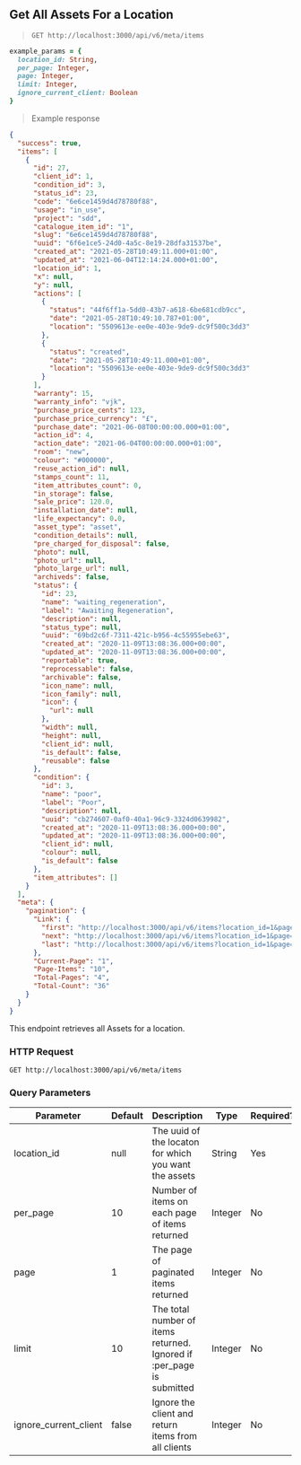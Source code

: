 ## Get All Assets For a Location

> `GET http://localhost:3000/api/v6/meta/items`

```ruby
example_params = {
  location_id: String,
  per_page: Integer,
  page: Integer,
  limit: Integer,
  ignore_current_client: Boolean
}
```

> Example response

```json
{
  "success": true,
  "items": [
    {
      "id": 27,
      "client_id": 1,
      "condition_id": 3,
      "status_id": 23,
      "code": "6e6ce1459d4d78780f88",
      "usage": "in_use",
      "project": "sdd",
      "catalogue_item_id": "1",
      "slug": "6e6ce1459d4d78780f88",
      "uuid": "6f6e1ce5-24d0-4a5c-8e19-28dfa31537be",
      "created_at": "2021-05-28T10:49:11.000+01:00",
      "updated_at": "2021-06-04T12:14:24.000+01:00",
      "location_id": 1,
      "x": null,
      "y": null,
      "actions": [
        {
          "status": "44f6ff1a-5dd0-43b7-a618-6be681cdb9cc",
          "date": "2021-05-28T10:49:10.787+01:00",
          "location": "5509613e-ee0e-403e-9de9-dc9f500c3dd3"
        },
        {
          "status": "created",
          "date": "2021-05-28T10:49:11.000+01:00",
          "location": "5509613e-ee0e-403e-9de9-dc9f500c3dd3"
        }
      ],
      "warranty": 15,
      "warranty_info": "vjk",
      "purchase_price_cents": 123,
      "purchase_price_currency": "£",
      "purchase_date": "2021-06-08T00:00:00.000+01:00",
      "action_id": 4,
      "action_date": "2021-06-04T00:00:00.000+01:00",
      "room": "new",
      "colour": "#000000",
      "reuse_action_id": null,
      "stamps_count": 11,
      "item_attributes_count": 0,
      "in_storage": false,
      "sale_price": 120.0,
      "installation_date": null,
      "life_expectancy": 0.0,
      "asset_type": "asset",
      "condition_details": null,
      "pre_charged_for_disposal": false,
      "photo": null,
      "photo_url": null,
      "photo_large_url": null,
      "archiveds": false,
      "status": {
        "id": 23,
        "name": "waiting_regeneration",
        "label": "Awaiting Regeneration",
        "description": null,
        "status_type": null,
        "uuid": "69bd2c6f-7311-421c-b956-4c55955ebe63",
        "created_at": "2020-11-09T13:08:36.000+00:00",
        "updated_at": "2020-11-09T13:08:36.000+00:00",
        "reportable": true,
        "reprocessable": false,
        "archivable": false,
        "icon_name": null,
        "icon_family": null,
        "icon": {
          "url": null
        },
        "width": null,
        "height": null,
        "client_id": null,
        "is_default": false,
        "reusable": false
      },
      "condition": {
        "id": 3,
        "name": "poor",
        "label": "Poor",
        "description": null,
        "uuid": "cb274607-0af0-40a1-96c9-3324d0639982",
        "created_at": "2020-11-09T13:08:36.000+00:00",
        "updated_at": "2020-11-09T13:08:36.000+00:00",
        "client_id": null,
        "colour": null,
        "is_default": false
      },
      "item_attributes": []
    }
  ],
  "meta": {
    "pagination": {
      "Link": {
        "first": "http://localhost:3000/api/v6/items?location_id=1&page=1",
        "next": "http://localhost:3000/api/v6/items?location_id=1&page=2",
        "last": "http://localhost:3000/api/v6/items?location_id=1&page=4"
      },
      "Current-Page": "1",
      "Page-Items": "10",
      "Total-Pages": "4",
      "Total-Count": "36"
    }
  }
}
```

This endpoint retrieves all Assets for a location.

### HTTP Request

`GET http://localhost:3000/api/v6/meta/items`

### Query Parameters

Parameter | Default | Description | Type | Required?
--------- | ------- | ----------- | ---- | --------
location_id | null | The uuid of the locaton for which you want the assets | String |Yes
per_page | 10 | Number of items on each page of items returned | Integer | No
page | 1 | The page of paginated items returned | Integer | No
limit | 10 | The total number of items returned. Ignored if :per_page is submitted | Integer | No
ignore_current_client | false | Ignore the client and return items from all clients | Integer | No

